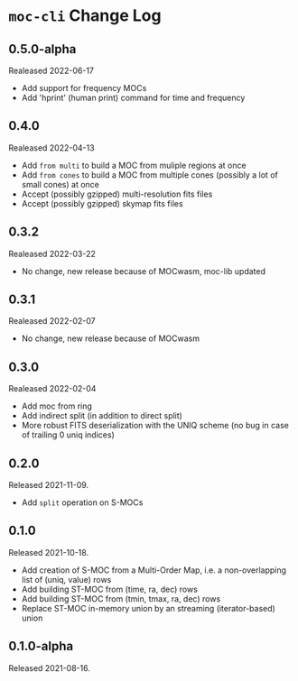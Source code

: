 # `moc-cli` Change Log

## 0.5.0-alpha

Realeased 2022-06-17

* Add support for frequency MOCs
* Add 'hprint' (human print) command for time and frequency


## 0.4.0

Realeased 2022-04-13

* Add `from multi` to build a MOC from muliple regions at once
* Add `from cones` to build a MOC from multiple cones (possibly a lot of small cones) at once
* Accept (possibly gzipped) multi-resolution fits files
* Accept (possibly gzipped) skymap fits files


## 0.3.2

Realeased 2022-03-22

* No change, new release because of MOCwasm, moc-lib updated


## 0.3.1

Realeased 2022-02-07

* No change, new release because of MOCwasm


## 0.3.0

Realeased 2022-02-04

* Add moc from ring
* Add indirect split (in addition to direct split)
* More robust FITS deserialization with the UNIQ scheme (no bug in case of trailing 0 uniq indices)

## 0.2.0

Released 2021-11-09.

* Add `split` operation on S-MOCs


## 0.1.0

Released 2021-10-18.

* Add creation of S-MOC from a Multi-Order Map, i.e. a non-overlapping list of (uniq, value) rows  
* Add building ST-MOC from (time, ra, dec) rows
* Add building ST-MOC from (tmin, tmax, ra, dec) rows
* Replace ST-MOC in-memory union by an streaming (iterator-based) union 

## 0.1.0-alpha

Released 2021-08-16.

